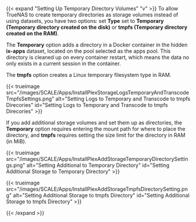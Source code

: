 &NewLine;

{{< expand "Setting Up Temporary Directory Volumes" "v" >}}
To allow TrueNAS to create temporary directories as storage volumes instead of using datasets, you have two options: set **Type** set to **Temporary (Temporary directory created on the disk)** or **tmpfs (Temporary directory created on the RAM)**.

The **Temporary** option adds a directory in a Docker container in the hidden **ix-apps** dataset, located on the pool selected as the apps pool.
This directory is cleaned up on every container restart, which means the data no only exists in a current session in the container.

The **tmpfs** option creates a Linux temporary filesystem type in RAM.

{{< trueimage src="/images/SCALE/Apps/InstallPlexStorageLogsTemporaryAndTranscodeTmpfsSettings.png" alt="Setting Logs to Temporary and Transcode to tmpfs Direcories" id="Setting Logs to Temporary and Transcode to tmpfs Direcories" >}}

If you add additional storage volumes and set them up as directories, the **Temporary** option requires entering the mount path for where to place the directory, and **tmpfs** requires setting the size limit for the directory in RAM (in MiB).

{{< trueimage src="/images/SCALE/Apps/InstallPlexAddStorageTemporaryDirectorySettings.png" alt="Setting Additional to Temporary Directory" id="Setting Additional Storage to Temporary Directory" >}}

{{< trueimage src="/images/SCALE/Apps/InstallPlexAddStorageTmpfsDirectorySetting.png" alt="Setting Additional Storage to tmpfs Directory" id="Setting Additional Storage to tmpfs Directory" >}}

{{< /expand >}}